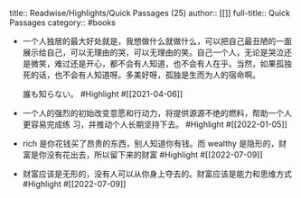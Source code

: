 title:: Readwise/Highlights/Quick Passages (25)
author:: [[]]
full-title:: Quick Passages
category:: #books

- 一个人独居的最大好处就是，我想做什么就做什么，可以把自己最丑陋的一面展示给自己，可以无理由的哭，可以无理由的笑。自己一个人，无论是哭泣还是微笑，难过还是开心，都不会有人知道，也不会有人在乎。当然，如果孤独死的话，也不会有人知道呀。多美好呀，孤独是生而为人的宿命啊。
  
  誰も知らない。 #Highlight #[[2021-04-06]]
- 一个人的强烈的初始改变意愿和行动力，将提供源源不绝的燃料，帮助一个人更容易完成练
  习，并推动个人长期坚持下去。 #Highlight #[[2022-01-05]]
- rich 是你花钱买了昂贵的东西，别人知道你有钱。而 wealthy 是隐形的，财富是你没有花出去，所以留下来的财富 #Highlight #[[2022-07-09]]
- 财富应该是无形的，没有人可以从你身上夺去的。财富应该是能力和思维方式 #Highlight #[[2022-07-09]]